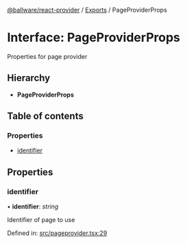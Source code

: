 [@ballware/react-provider](../README.md) / [Exports](../modules.md) / PageProviderProps

# Interface: PageProviderProps

Properties for page provider

## Hierarchy

* **PageProviderProps**

## Table of contents

### Properties

- [identifier](pageproviderprops.md#identifier)

## Properties

### identifier

• **identifier**: *string*

Identifier of page to use

Defined in: [src/pageprovider.tsx:29](https://github.com/frankball/ballware-react-provider/blob/3138c0f/src/pageprovider.tsx#L29)
